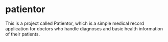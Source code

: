 # patientor
This is a project called Patientor, which is a simple medical record application for doctors who handle diagnoses and basic health information of their patients.
